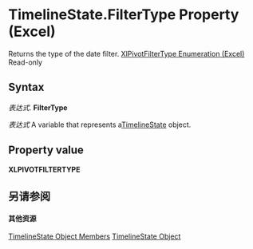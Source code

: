 
# TimelineState.FilterType Property (Excel)

Returns the type of the date filter. [XlPivotFilterType Enumeration (Excel)](0ae3f0fe-02e3-b0f7-1506-1961c4adcd6c.md) Read-only


## Syntax

 _表达式_. **FilterType**

 _表达式_ A variable that represents a[TimelineState](bb92fe09-3cce-8e10-3795-2b9089c27801.md) object.


## Property value

 **XLPIVOTFILTERTYPE**


## 另请参阅


#### 其他资源


[TimelineState Object Members](http://msdn.microsoft.com/library/6c21dcbb-b0a6-0f24-27f6-6aefafc5f6ec%28Office.15%29.aspx)
[TimelineState Object](bb92fe09-3cce-8e10-3795-2b9089c27801.md)